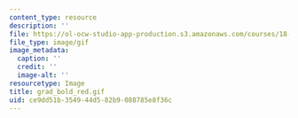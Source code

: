 ```yaml
---
content_type: resource
description: ''
file: https://ol-ocw-studio-app-production.s3.amazonaws.com/courses/18-013a-calculus-with-applications-spring-2005/ce9dd51b354944d582b9088785e8f36c_grad_bold_red.gif
file_type: image/gif
image_metadata:
  caption: ''
  credit: ''
  image-alt: ''
resourcetype: Image
title: grad_bold_red.gif
uid: ce9dd51b-3549-44d5-82b9-088785e8f36c
---
```

